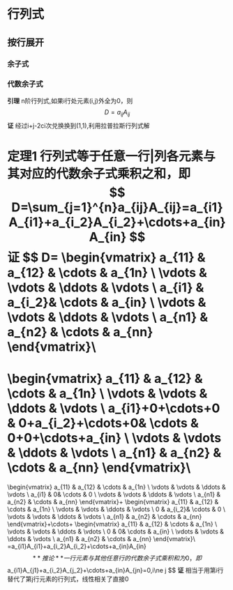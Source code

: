 # 行列式
## 按行展开
### 余子式
### 代数余子式

**引理** n阶行列式,如果i行处元素(i,j)外全为0，则
$$
D=a_{ij}A_{ij}
$$
**证** 经过i+j-2ci次兑换换到(1,1),利用拉普拉斯行列式解

**定理1** 行列式等于任意一行|列各元素与其对应的代数余子式乘积之和，即
$$
D=\sum_{j=1}^{n}a_{ij}A_{ij}=a_{i1}A_{i1}+a_{i_2}A_{i_2}+\cdots+a_{in}A_{in}
$$
**证** 
$$
D=
\begin{vmatrix}
    a_{11} & a_{12} & \cdots & a_{1n} \\
    \vdots & \vdots & \ddots & \vdots \\
    a_{i1} & a_{i_2}& \cdots & a_{in} \\
    \vdots & \vdots & \ddots & \vdots \\
    a_{n1} & a_{n2} & \cdots & a_{nn}
\end{vmatrix}\\
=
\begin{vmatrix}
    a_{11} & a_{12} & \cdots & a_{1n} \\
    \vdots & \vdots & \ddots & \vdots \\
    a_{i1}+0+\cdots+0 & 0+a_{i_2}+\cdots+0& \cdots & 0+0+\cdots+a_{in} \\
    \vdots & \vdots & \ddots & \vdots \\
    a_{n1} & a_{n2} & \cdots & a_{nn}
\end{vmatrix}\\
=
\begin{vmatrix}
    a_{11} & a_{12} & \cdots & a_{1n} \\
    \vdots & \vdots & \ddots & \vdots \\
    a_{i1} & 0& \cdots & 0 \\
    \vdots & \vdots & \ddots & \vdots \\
    a_{n1} & a_{n2} & \cdots & a_{nn}
\end{vmatrix}+
\begin{vmatrix}
    a_{11} & a_{12} & \cdots & a_{1n} \\
    \vdots & \vdots & \ddots & \vdots \\
    0 & a_{i_2}& \cdots & 0 \\
    \vdots & \vdots & \ddots & \vdots \\
    a_{n1} & a_{n2} & \cdots & a_{nn}
\end{vmatrix}+\cdots+
\begin{vmatrix}
    a_{11} & a_{12} & \cdots & a_{1n} \\
    \vdots & \vdots & \ddots & \vdots \\
    0 & 0& \cdots & a_{in} \\
    \vdots & \vdots & \ddots & \vdots \\
    a_{n1} & a_{n2} & \cdots & a_{nn}
\end{vmatrix}\\
=a_{i1}A_{i1}+a_{i_2}A_{i_2}+\cdots+a_{in}A_{in}
$$
**推论** 一行元素与其他任意行的代数余子式乘积和为0，即
$$
a_{i1}A_{j1}+a_{i_2}A_{j_2}+\cdots+a_{in}A_{jn}=0,i\ne j
$$
**证** 相当于用第i行替代了第j行元素的行列式，线性相关了直接0